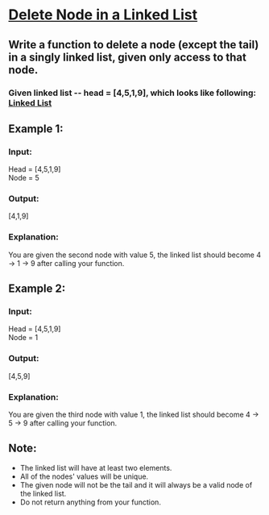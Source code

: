 # [Delete Node in a Linked List](https://leetcode.com/explore/challenge/card/june-leetcoding-challenge/539/week-1-june-1st-june-7th/3348/)

## Write a function to delete a node (except the tail) in a singly linked list, given only access to that node.

### Given linked list -- head = [4,5,1,9], which looks like following: [Linked List](https://assets.leetcode.com/uploads/2018/12/28/237_example.png)
 

## Example 1:

### Input: 
  Head = [4,5,1,9]  
  Node = 5
### Output: 
  [4,1,9]

### Explanation: 
  You are given the second node with value 5, the linked list should become 4 -> 1 -> 9 after calling your function.
## Example 2:

### Input: 
  Head = [4,5,1,9]  
  Node = 1
  
### Output: 
  [4,5,9]

### Explanation: 
  You are given the third node with value 1, the linked list should become 4 -> 5 -> 9 after calling your function.
 

## Note:
- The linked list will have at least two elements.
- All of the nodes' values will be unique.
- The given node will not be the tail and it will always be a valid node of the linked list.
- Do not return anything from your function.
